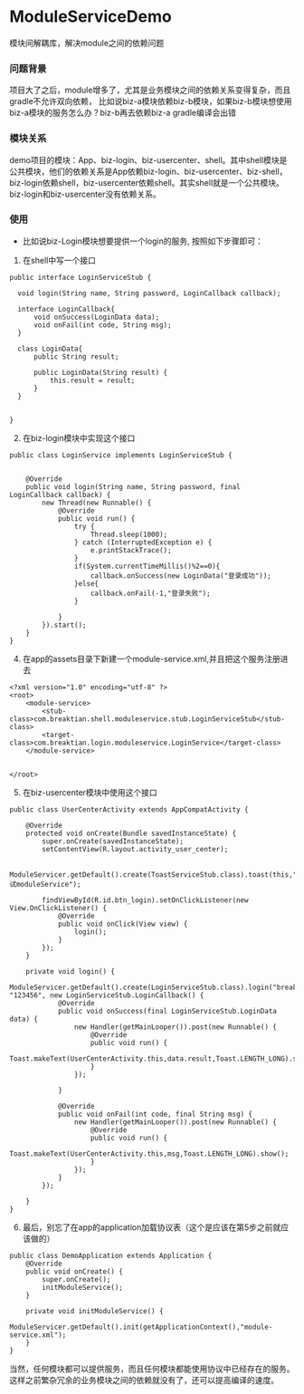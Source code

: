 # ModuleServiceDemo
模块间解耦库，解决module之间的依赖问题

### 问题背景
项目大了之后，module增多了，尤其是业务模块之间的依赖关系变得复杂，而且gradle不允许双向依赖，
比如说biz-a模块依赖biz-b模块，如果biz-b模块想使用biz-a模块的服务怎么办？biz-b再去依赖biz-a  gradle编译会出错

### 模块关系
demo项目的模块：App、biz-login、biz-usercenter、shell。其中shell模块是公共模块，他们的依赖关系是App依赖biz-login、biz-usercenter、biz-shell，
biz-login依赖shell，biz-usercenter依赖shell。其实shell就是一个公共模块。biz-login和biz-usercenter没有依赖关系。
### 使用
 * 比如说biz-Login模块想要提供一个login的服务, 按照如下步骤即可：
  1. 在shell中写一个接口
  ```
  public interface LoginServiceStub {

    void login(String name, String password, LoginCallback callback);

    interface LoginCallback{
        void onSuccess(LoginData data);
        void onFail(int code, String msg);
    }

    class LoginData{
        public String result;

        public LoginData(String result) {
            this.result = result;
        }
    }


}
  ```
 
2. 在biz-login模块中实现这个接口
```
public class LoginService implements LoginServiceStub {


    @Override
    public void login(String name, String password, final LoginCallback callback) {
        new Thread(new Runnable() {
            @Override
            public void run() {
                try {
                    Thread.sleep(1000);
                } catch (InterruptedException e) {
                    e.printStackTrace();
                }
                if(System.currentTimeMillis()%2==0){
                    callback.onSuccess(new LoginData("登录成功"));
                }else{
                    callback.onFail(-1,"登录失败");
                }

            }
        }).start();
    }
}

```
4. 在app的assets目录下新建一个module-service.xml,并且把这个服务注册进去
```
<?xml version="1.0" encoding="utf-8" ?>
<root>
    <module-service>
        <stub-class>com.breaktian.shell.moduleservice.stub.LoginServiceStub</stub-class>
        <target-class>com.breaktian.login.moduleservice.LoginService</target-class>
    </module-service>
    

</root>

```
5. 在biz-usercenter模块中使用这个接口
```
public class UserCenterActivity extends AppCompatActivity {

    @Override
    protected void onCreate(Bundle savedInstanceState) {
        super.onCreate(savedInstanceState);
        setContentView(R.layout.activity_user_center);

        ModuleServicer.getDefault().create(ToastServiceStub.class).toast(this,"测试moduleService");

        findViewById(R.id.btn_login).setOnClickListener(new View.OnClickListener() {
            @Override
            public void onClick(View view) {
                login();
            }
        });
    }

    private void login() {
        ModuleServicer.getDefault().create(LoginServiceStub.class).login("breaktian", "123456", new LoginServiceStub.LoginCallback() {
            @Override
            public void onSuccess(final LoginServiceStub.LoginData data) {
                new Handler(getMainLooper()).post(new Runnable() {
                    @Override
                    public void run() {
                        Toast.makeText(UserCenterActivity.this,data.result,Toast.LENGTH_LONG).show();
                    }
                });

            }

            @Override
            public void onFail(int code, final String msg) {
                new Handler(getMainLooper()).post(new Runnable() {
                    @Override
                    public void run() {
                        Toast.makeText(UserCenterActivity.this,msg,Toast.LENGTH_LONG).show();
                    }
                });
            }
        });

    }
}
```
6. 最后，别忘了在app的application加载协议表（这个是应该在第5步之前就应该做的）
```
public class DemoApplication extends Application {
    @Override
    public void onCreate() {
        super.onCreate();
        initModuleService();
    }

    private void initModuleService() {
        ModuleServicer.getDefault().init(getApplicationContext(),"module-service.xml");
    }
}
```
当然，任何模块都可以提供服务，而且任何模块都能使用协议中已经存在的服务。这样之前繁杂冗余的业务模块之间的依赖就没有了，还可以提高编译的速度。
